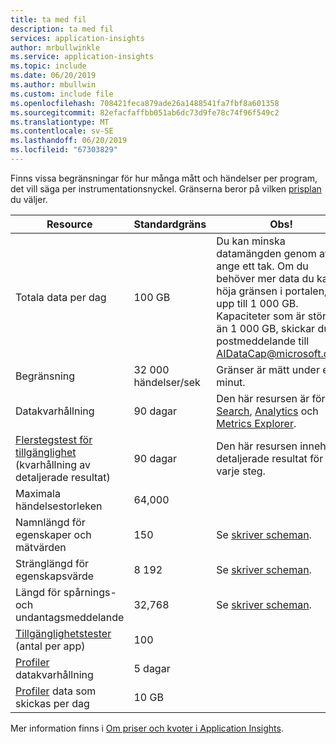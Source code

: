```yaml
---
title: ta med fil
description: ta med fil
services: application-insights
author: mrbullwinkle
ms.service: application-insights
ms.topic: include
ms.date: 06/20/2019
ms.author: mbullwin
ms.custom: include file
ms.openlocfilehash: 708421feca879ade26a1488541fa7fbf8a601358
ms.sourcegitcommit: 82efacfaffbb051ab6dc73d9fe78c74f96f549c2
ms.translationtype: MT
ms.contentlocale: sv-SE
ms.lasthandoff: 06/20/2019
ms.locfileid: "67303829"
---
```

Finns vissa begränsningar för hur många mått och händelser per program, det vill säga per instrumentationsnyckel. Gränserna beror på vilken [prisplan](https://azure.microsoft.com/pricing/details/application-insights/) du väljer.

| Resource | Standardgräns | Obs!
| --- | --- | --- |
| Totala data per dag | 100 GB | Du kan minska datamängden genom att ange ett tak. Om du behöver mer data du kan höja gränsen i portalen, upp till 1 000 GB. Kapaciteter som är större än 1 000 GB, skickar du e-postmeddelande till AIDataCap@microsoft.com.
| Begränsning | 32 000 händelser/sek | Gränser är mätt under en minut.
| Datakvarhållning | 90 dagar | Den här resursen är för [Search](../articles/azure-monitor/app/diagnostic-search.md), [Analytics](../articles/azure-monitor/app/analytics.md) och [Metrics Explorer](../articles/azure-monitor/app/metrics-explorer.md).
| [Flerstegstest för tillgänglighet](../articles/azure-monitor/app/availability-multistep.md) (kvarhållning av detaljerade resultat) | 90 dagar | Den här resursen innehåller detaljerade resultat för varje steg.
| Maximala händelsestorleken | 64,000 |
| Namnlängd för egenskaper och mätvärden | 150 | Se [skriver scheman](https://github.com/Microsoft/ApplicationInsights-Home/blob/master/EndpointSpecs/Schemas/Docs/).
| Stränglängd för egenskapsvärde | 8 192 | Se [skriver scheman](https://github.com/Microsoft/ApplicationInsights-Home/blob/master/EndpointSpecs/Schemas/Docs/).
| Längd för spårnings- och undantagsmeddelande | 32,768  | Se [skriver scheman](https://github.com/Microsoft/ApplicationInsights-Home/blob/master/EndpointSpecs/Schemas/Docs/).
| [Tillgänglighetstester](../articles/azure-monitor/app/monitor-web-app-availability.md) (antal per app) | 100 |
| [Profiler](../articles/azure-monitor/app/profiler.md) datakvarhållning | 5 dagar |
| [Profiler](../articles/azure-monitor/app/profiler.md) data som skickas per dag | 10 GB |

Mer information finns i [Om priser och kvoter i Application Insights](../articles/azure-monitor/app/pricing.md).